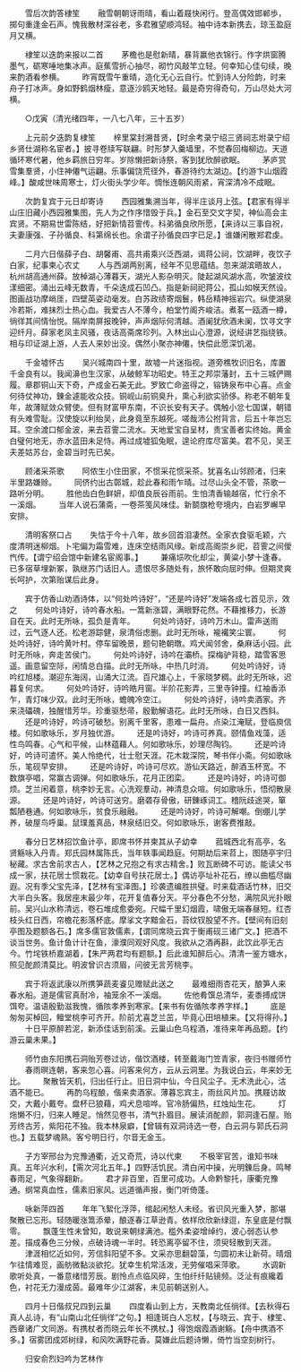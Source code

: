 <!-- { "loadSidebar": true } -->
　　雪后次韵答棣笙
　　融雪朝朝讶雨晴，看山着屐快闲行。登高偶效邯郸歩，掷句重逢金石声。愧我散材深谷老，多君雅望顺鸿轻。袖中诗本新携去，琼玉盈庭月又横。

　　棣笙以迭韵来报以二首
　　茅檐也是慰新晴，暴背赢他衣锦行。作字烘窗腾墨气，砺寒唾地集冰声。庭蕉雪折心抽尽，砌竹风敲竿立轻。何幸知心佳句续，晚来酌酒看参横。
　　昨宵既雪午重晴，造化无心云自行。忙到诗人分险韵，时来舟子打冰声。身如野鹤烟林瘦，意逐沙鸥天地轻。最是奇穷得奇句，万山尽处大河横。

　　○戊寅（清光绪四年，一八七八年，三十五岁）

　　上元前夕迭韵复棣笙
　　梓里棠封溯昔贤，【时余考录宁绍三贤祠志坿录宁绍乡贤仕湖称名宦者。】披寻卷牍写联翩。时形梦入羹墙里，不觉春回梅柳边。天道循环寒代暑，他乡羁旅日穷年。岁除懒把新诗祭，客到犹欣醉欲眠。
　　茅庐赏雪集羣贤，小住神僊气运翩。乐事偏饶荒径外，春游待约太湖边。【约游卞山烟霞峰。】酸咸世味周寒士，灯火街头学少年。惆怅连朝风雨紧，宵深清冷不成眠。

　　次韵复宾于元日却寄诗
　　西园雅集溯当年，得半庄谈月上弦。【君家有得半山庄旧藏小西园雅集图，先人为之作序惜毁于兵。】金石至交文字契，神仙高会主宾贤。不期易世雷陈结，好把新情苕霅传。科弟循良欣所愿，【来诗以三事自祝，夫妻康强、子孙循良、科第绵长也。余谓子孙循良四字已足。】谁嫌闲散郑君虔。

　　二月六日偕薛子白、胡馨甫、高共甫乘兴泛西湖，谒蒋公祠，饮湖畔，夜饮子白家，纪事柬心农丈
　　人与西湖两别离，经年不见思蕴结。忽来湖滨晤故人，杭州胡高通州薛。放棹湖心薄暮天，湖光人影杂明灭。陡起湖风湖水高，吹皱波纹漾细密。涌出云峰无数青，千朵迭成石凹凸。指是新祠祀蒋公，孤山如幙天然设。图画战功摩峭厓，四壁英姿动毫发。白苏政绩寄烟鬟，韩岳精神摇岩穴。纵使湖泉冷若斯，难抹烈士热心血。我爱古人不薄今，柏堂竹阁齐峻洁。煮茗一瓯酒一樽，徜徉其间情怡悦。隔岸南屏报晚钟，声声烟际何清越。酒阑犹欣酒未阑，饮寻文字迎纤月。薛家老凤主风骚，夜话高斋席珍列。入林出山心澄源，说经讲艺指绕铁。相与印证湖上游，人去人来妙出没。偶然小聚亦神僊，快偿此愿深饥渴。

　　千金墟怀古
　　吴兴城南四十里，故墟一片迷指视。道旁樵牧识旧名，库置千金良有以。我闻濞也生汉家，从破鲸军功昭史。特王之邦崇藩封，五十三城俨赐履。章郡铜山天下奇，产成金石美无此。罗致亡命盗得之，镕铸泉布中心喜。点金何待仗神功，錬金遽能收众技。铜岘山前铜臭升，熏心利欲实骄侈。称老不朝年复年，故薄赋敛众臂使。但有财富甲东南，不识长安有天子。偶触小忿七国谋，朝错有头难雪耻。汉使旋以利绐吴，此身竟至东越死。嗟哉沛公拊背言，后五十年岂忘耳。空余渡口郁金波，来去苕霅二流水。天地爱宝自呈材，贵宝善者实终始。黄金白璧何地无，赤水蓝田未足恃。再过成墟狐兔眠，遑论府库尽富美。君不见，吴王夫差姑苏台，金碧当时先已矣。

　　顾渚采茶歌
　　阿侬生小住田家，不惯采花惯采茶。犹喜名山邻顾渚，归来半里路嫌赊。
　　同侪约出古鄣城，趁此春和雨乍晴。过尽山头全不管，茶歌一路听分明。
　　胜他齿白色鲜妍，却值良辰谷雨前。生怕清香输越宿，忙行余不一溪烟。
　　当年人说石蒲斋，一卷茶笺风味佳。新鬬旗枪夸境内，白岩罗嶰早安排。

　　清明客祭口占
　　失怙于今十八年，故乡回首泪凄然。全家衣食驱毛颖，六度清明迷柳烟。卜宅偏为霜雪难，连床空结雨风缘。新成高阁崇乡祀，苕霅之间僾忾传。【谓宁绍会馆中新建名宦阁事。】
　　兼痛埙吹化却尘，黄粱小梦十逢春。已多宿草埋新冢，孰继苏门话旧人。遗恨尽多随处有，旅怀敢向屈时伸。但期灵爽长呵护，次第贻谋后此身。

　　宾于仿香山劝酒诗体，以“何处吟诗好”，“还是吟诗好”发端各成七首见示，效之
　　何处吟诗好，诗吟春水船。一篙新涨碧，满眼野花然。不藉推移力，长游自在天。此时无所咏，孤负是青年。
　　何处吟诗好，诗吟万木山。雷声送雨过，云气逐人还。松老游踪健，泉清俗虑删。此时无所咏，褦襶笑尘寰。
　　何处吟诗好，诗吟黄叶村。停车留晚景，题句艳朝暾。鸡犬闻邻舍，桑麻话小园。此时无所咏，奔走苦侯门。
　　何处吟诗好，诗吟在灞桥。探梅驴背稳，踏雪客思遥。画意留空际，闲情总白描。此时无所咏，中热几时消。
　　何处吟诗好，诗吟红旭楼。潮迎东海阔，山涌大江流。百尺雄心上，千家晓梦稠。此时无所咏，迟暮复何求。
　　何处吟诗好，诗吟皓月窗。半阶花影弄，三里寺钟撞。红袖香添乍，青灯味少双。此时无所咏，蟾魄冷空江。
　　何处吟诗好，诗吟卖酒家。齐来浇礧磈，独醒惜芳华。珍重驱愁帚，殷勤解语花。此时无所咏，白日又西斜。
　　还是吟诗好，吟诗可破愁。别离千里客，患难一扁舟。点染江淹赋，登临庾信楼。何如歌咏乐，岁月独优游。
　　还是吟诗好，吟诗可养真。颐情鱼戏藻，适性鸟鸣春。心气和平候，山林蕴藉人。何如歌咏乐，妙理尽陶钧。
　　还是吟诗好，吟诗可遣怀。美人怜绝代，壮士慰天涯。花木栽深院，琴书伴小斋。何如歌咏乐，笔砚早安排。
　　还是吟诗好，吟诗可尽欢。游仙天路近，醉酒玉杯宽。不数旗亭唱，常赢古调弹。何如歌咏乐，花月正团栾。
　　还是吟诗好，吟诗可御烦。芝兰闲着意，桃李妙无言。心洗观羣动，神清息众喧。何如歌咏乐，悟彻散泉源。
　　还是吟诗好，吟诗可送穷。磨砻存骨傲，研錬琢词工。稽阮歧途哭，箪瓢陋巷通。何如歌咏乐，贫食乐融融。
　　还是吟诗好，吟诗可解嘲。倒绷儿学养，破屋鸟呼巢。鼠璞羞真品，林泉结旧交。何如歌咏乐，谢客费推敲。

　　春分日艺林招饮鱼计亭，即席书怀并柬其从子幼幸
　　菰城西北有高亭，名贤觞咏入丹青。郑氏园林属陈氏，当年轶事闻趋庭。何期劫后来苕上，图随亭宇归秘藏。求古舍前求古人，【艺林之兄抱之有求古精舍。】败瓦断碑不可访。能读父书成一家，扶花居士惯栽花。【幼幸自号扶花居士。】偶访亭址补花石，缭以曲槛尽幽遐。况有季父宝先泽，【艺林有宝泽图。】珍袭遗编胜拱璧。时来载酒话竹林，旧交大半白头客。我居座末最少年，花开复值春分天。平分春色不分愁，满院风光扑眼前。吴兴山水称清远，卷石堆成愈委宛。尺幅千里幻烟霞，啸傲无端春昼短。红杏枝头红日西，帘檐花影落杯底。摩挲文字黯金石，苔纹钗股望不齐。【壁间有旧刻亭图及题额各石。】席多儒官敦儒素，【谓同席晓云宾于衡甫砚三诸广文。】把酒不谈当世务。鱼计鱼计计在鱼，濠濮同观好风度。我欲从之酒再斟，此饮此亭无古今。竹垞铁桥嘉湖着，【朱严两君均有题额。】后此谁知醉后心。清清一鉴方塘水，照见酡颜清莫比。明波曾识古须眉，问彼无言芳桃李。

　　宾于将返武康以所携笋蔬麦餈见赠赋此送之
　　最难细雨杏花天，酿笋人来春水船。道是儒官真耐冷，袖笼余不一溪烟。
　　佐他肴馔总清华，麦黍搏成饼饵夸。温语殷勤滋我愧，循陔孝养到寒家。【来书有佐循陔孝养字样。】
　　底是匆匆买棹回，鳣堂桃李可齐开。阶前尤喜芝兰茁，毕竟心田培植来。【又将得孙。】
　　十日平原醉若泥，新添佳话到前溪。云巢山色乌程酒，准待来年再品题。【约游云巢未果。】

　　师竹由东阳携石洞贻芳卷过访，偕饮酒楼，转至戴海门笠青家，夜归书赠师竹
　　春雨暝连朝，客来忽心喜。问客来何方，云从云洞里。为我说白云，年来妙无比。
　　聚散皆天机，归出任行止。旧日洞中仙，今日风尘子。无术洗此心，沽酒不能已。
　　再酌乌程酿，偕来卖酒家。薄暮忘宾主，雨丝风片加。携屐访故交，大戴小戴夸。盘杯已狼藉，鸡犬息喧哗。官冷肠偏热，红烛灿生花。
　　灯炧懒不归，归来人睡足。悄然见卷书，清气扑眉目。展读消酡颜，郭洞逢石屋。贻芳终古芳，紫阳花不独。我本林泉癖，【曾辑有双洞诗选一卷，白云洞与郭氏石洞也。】五载梦魂熟。客兮明日行，尔音无金玉。

　　子方宰邢台为兖豫通衢，近又奇荒，诗以代柬
　　不极宰官苦，谁知书味真。五年兴水利，【需次河北五年。】四野活饥民。清白闲中操，光明錬后身。鸣琴春雨足，气象得翻新。
　　君才非百里，百里可成功。人命黔黎托，康衢兖豫通。纲常真血性，儒素旧家风。远道循声报，衡门听倚蓬。

　　咏新萍四首
　　年年飞絮化浮萍，绾起闲愁人未经。省识风光重入梦，那堪聚散已忘形。轻随暖涨篙添晕，酿逐春江草逊青。依样欣欣新绿逗，东皇底是付飘零。
　　飘蓬生性未曾知，敢说来朝绿满池。槛外柔姿增绰约，波心弱态认参差。描成春色三分候，点破诗魂一半时。转恐离亭留不住，须臾轻散到天涯。
　　津涯相忆近如何，芳信斜阳望不多。文采亦思翻碧藻，匀圆初未让新荷。晴烟乍往情难觅，画舫微黏淡欲拕。犹幸生机常活泼，无劳催唱采萍歌。
　　水调新歌听处真，一番意绪惜芳辰。剧怜点点临风碎，生怕纤纤贴镜频。泛沚有痕纔着色，衬花无力漫成茵。最难年少江湖客，未见前朝送别人。

　　四月十日偕叔兄四到云巢
　　四度看山到上方，天教南北任徜徉。【去秋得石真人乩诗，有“山南山北任徜徉”之句。】相逢斑白人忘杖，【与晓云、宾于、棣笙、西章诸广文同游。有携杖者而晓云年长不携杖。】得饱烟霞酒谢觞。【舟中携酒不多。】宿雾团成郊树绿，和风吹满野花香。莫嫌此后题诗懒，倚竹当空刻树行。

　　归安俞烈妇吟为艺林作
